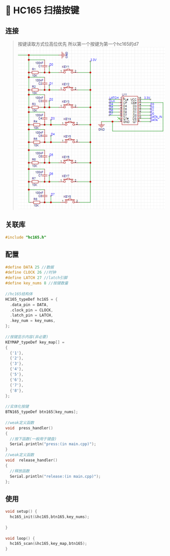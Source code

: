 # :hammer: HC165 扫描按键

## 连接
>按键读取方式位高位优先 所以第一个按键为第一个hc165的d7
![Alt text](image.png)


## 关联库

```c
#include "hc165.h"
```

## 配置

```c
#define DATA 25 //数据
#define CLOCK 26 //时钟
#define LATCH 27 //latch引脚
#define key_nums 8 //按键数量

//hc165结构体
HC165_typeDef hc165 = {
  .data_pin = DATA,
  .clock_pin = CLOCK,
  .latch_pin = LATCH,
  .key_num = key_nums,
};

//按键显示内容(非必要)
KEYMAP_typeDef key_map[] = 
{
  {'1'},
  {'2'},
  {'3'},
  {'4'},
  {'5'},
  {'6'},
  {'7'},
  {'8'},
};

//实体化按键
BTN165_typeDef btn165[key_nums];

//weak定义函数
void  press_handler()
{
  //按下函数(一般用于键盘)  
  Serial.println("press:(in main.cpp)");
}
//weak定义函数
void  release_handler()
{
  //释放函数  
  Serial.println("release:(in main.cpp)");
};

```

## 使用
```c
void setup() {
  hc165_init(&hc165,btn165,key_nums);
  
}

void loop() {
  hc165_scan(&hc165,key_map,btn165);
}
```

